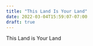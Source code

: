 ```yaml
---
title: "This Land Is Your Land"
date: 2022-03-04T15:59:07-07:00
draft: true
---
```


This Land is Your Land
